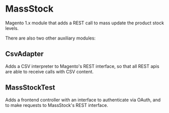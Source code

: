 # MassStock

Magento 1.x module that adds a REST call to mass update the product stock levels.

There are also two other auxiliary modules:

## CsvAdapter

Adds a CSV interpreter to Magento's REST interface, so that all REST apis are able to receive calls with CSV content.

## MassStockTest

Adds a frontend controller with an interface to authenticate via OAuth, and to make requests to MassStock's REST interface.
